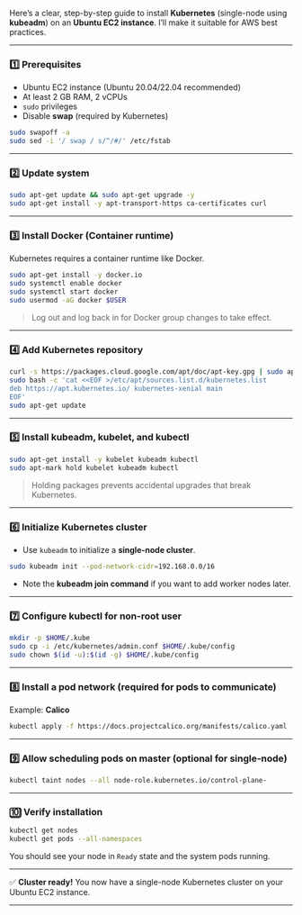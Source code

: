 Here’s a clear, step-by-step guide to install **Kubernetes** (single-node using **kubeadm**) on an **Ubuntu EC2 instance**. I’ll make it suitable for AWS best practices.

---

### **1️⃣ Prerequisites**

* Ubuntu EC2 instance (Ubuntu 20.04/22.04 recommended)
* At least 2 GB RAM, 2 vCPUs
* `sudo` privileges
* Disable **swap** (required by Kubernetes)

```bash
sudo swapoff -a
sudo sed -i '/ swap / s/^/#/' /etc/fstab
```

---

### **2️⃣ Update system**

```bash
sudo apt-get update && sudo apt-get upgrade -y
sudo apt-get install -y apt-transport-https ca-certificates curl
```

---

### **3️⃣ Install Docker (Container runtime)**

Kubernetes requires a container runtime like Docker.

```bash
sudo apt-get install -y docker.io
sudo systemctl enable docker
sudo systemctl start docker
sudo usermod -aG docker $USER
```

> Log out and log back in for Docker group changes to take effect.

---

### **4️⃣ Add Kubernetes repository**

```bash
curl -s https://packages.cloud.google.com/apt/doc/apt-key.gpg | sudo apt-key add -
sudo bash -c 'cat <<EOF >/etc/apt/sources.list.d/kubernetes.list
deb https://apt.kubernetes.io/ kubernetes-xenial main
EOF'
sudo apt-get update
```

---

### **5️⃣ Install kubeadm, kubelet, and kubectl**

```bash
sudo apt-get install -y kubelet kubeadm kubectl
sudo apt-mark hold kubelet kubeadm kubectl
```

> Holding packages prevents accidental upgrades that break Kubernetes.

---

### **6️⃣ Initialize Kubernetes cluster**

* Use `kubeadm` to initialize a **single-node cluster**.

```bash
sudo kubeadm init --pod-network-cidr=192.168.0.0/16
```

* Note the **kubeadm join command** if you want to add worker nodes later.

---

### **7️⃣ Configure kubectl for non-root user**

```bash
mkdir -p $HOME/.kube
sudo cp -i /etc/kubernetes/admin.conf $HOME/.kube/config
sudo chown $(id -u):$(id -g) $HOME/.kube/config
```

---

### **8️⃣ Install a pod network (required for pods to communicate)**

Example: **Calico**

```bash
kubectl apply -f https://docs.projectcalico.org/manifests/calico.yaml
```

---

### **9️⃣ Allow scheduling pods on master (optional for single-node)**

```bash
kubectl taint nodes --all node-role.kubernetes.io/control-plane-
```

---

### **🔟 Verify installation**

```bash
kubectl get nodes
kubectl get pods --all-namespaces
```

You should see your node in `Ready` state and the system pods running.

---

✅ **Cluster ready!** You now have a single-node Kubernetes cluster on your Ubuntu EC2 instance.

---

